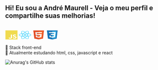 ## Hi! Eu sou a André Maurell - Veja o meu perfil e compartilhe suas melhorias!

<div style="display: inline_block"><br>
  <img align="center" alt="Rafa-Js" height="30" width="40" src="https://raw.githubusercontent.com/devicons/devicon/master/icons/javascript/javascript-plain.svg">

  <img align="center" alt="Rafa-React" height="30" width="40" src="https://raw.githubusercontent.com/devicons/devicon/master/icons/react/react-original.svg">
  <img align="center" alt="Rafa-HTML" height="30" width="40" src="https://raw.githubusercontent.com/devicons/devicon/master/icons/html5/html5-original.svg">
  <img align="center" alt="Rafa-CSS" height="30" width="40" src="https://raw.githubusercontent.com/devicons/devicon/master/icons/css3/css3-original.svg">

</div>
<div>
  <br/>
  🔭 Stack front-end<br/>
  🌱 Atualmente estudando html, css, javascript e react
</div>

![Anurag's GitHub stats](https://github-readme-stats.vercel.app/api?username=anuraghazra&show_icons=true&theme=radical)


<!--
**amaurell/amaurell** is a ✨ _special_ ✨ repository because its `README.md` (this file) appears on your GitHub profile.



Here are some ideas to get you started:

- 🔭 Stack front-end
- 🌱 Atualmente estudando html, css, javascript e react
- 👯 I’m looking to collaborate on ...
- 🤔 I’m looking for help with ...
- 💬 Ask me about ...
- 📫 How to reach me: ...
- 😄 Pronouns: ...
- ⚡ Fun fact: ...
-->
